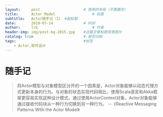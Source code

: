 ```yaml
---
layout:     post   				    # 使用的布局（不需要改）
title:      Actor Model 				# 标题 
subtitle:   Actor随手记（1） #副标题
date:       2019-07-14 				# 时间
author:     lrb 						# 作者
header-img: img/post-bg-2015.jpg 	#这篇文章标题背景图片
catalog: true 						# 是否归档
tags:								#标签
    - Actor,软件设计
---
```

# 随手记
> 将Actor模型与对象模型区分开的一个因素是，Actor对象能够以动态代理方式更新本身的行为。与对象的状态实现代码相比，使用Scala语言和Akka框架更容易实现这种设计模式。通过使用ActorContext对象，Actor对象能够通过接收代码块从一种行为切换到另一种行为。 --《Reactive Messaging Patterns With the Actor Model》
